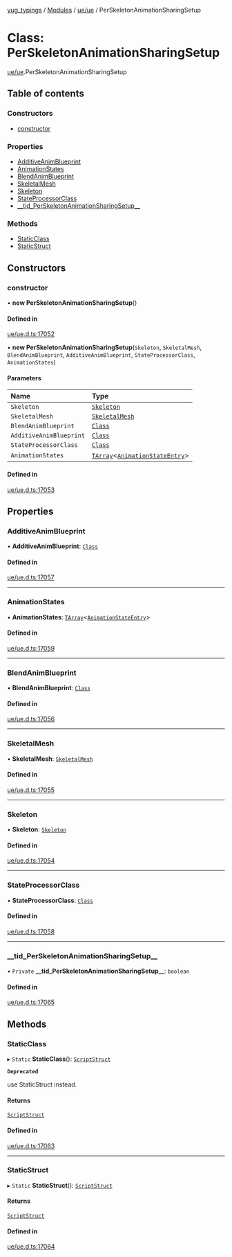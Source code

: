 [yug_typings](../README.md) / [Modules](../modules.md) / [ue/ue](../modules/ue_ue.md) / PerSkeletonAnimationSharingSetup

# Class: PerSkeletonAnimationSharingSetup

[ue/ue](../modules/ue_ue.md).PerSkeletonAnimationSharingSetup

## Table of contents

### Constructors

- [constructor](ue_ue.PerSkeletonAnimationSharingSetup.md#constructor)

### Properties

- [AdditiveAnimBlueprint](ue_ue.PerSkeletonAnimationSharingSetup.md#additiveanimblueprint)
- [AnimationStates](ue_ue.PerSkeletonAnimationSharingSetup.md#animationstates)
- [BlendAnimBlueprint](ue_ue.PerSkeletonAnimationSharingSetup.md#blendanimblueprint)
- [SkeletalMesh](ue_ue.PerSkeletonAnimationSharingSetup.md#skeletalmesh)
- [Skeleton](ue_ue.PerSkeletonAnimationSharingSetup.md#skeleton)
- [StateProcessorClass](ue_ue.PerSkeletonAnimationSharingSetup.md#stateprocessorclass)
- [\_\_tid\_PerSkeletonAnimationSharingSetup\_\_](ue_ue.PerSkeletonAnimationSharingSetup.md#__tid_perskeletonanimationsharingsetup__)

### Methods

- [StaticClass](ue_ue.PerSkeletonAnimationSharingSetup.md#staticclass)
- [StaticStruct](ue_ue.PerSkeletonAnimationSharingSetup.md#staticstruct)

## Constructors

### constructor

• **new PerSkeletonAnimationSharingSetup**()

#### Defined in

[ue/ue.d.ts:17052](https://github.com/YugMetaverse/yug_typings/blob/25cad34/ue/ue.d.ts#L17052)

• **new PerSkeletonAnimationSharingSetup**(`Skeleton`, `SkeletalMesh`, `BlendAnimBlueprint`, `AdditiveAnimBlueprint`, `StateProcessorClass`, `AnimationStates`)

#### Parameters

| Name | Type |
| :------ | :------ |
| `Skeleton` | [`Skeleton`](ue_ue.Skeleton.md) |
| `SkeletalMesh` | [`SkeletalMesh`](ue_ue.SkeletalMesh.md) |
| `BlendAnimBlueprint` | [`Class`](ue_ue.Class.md) |
| `AdditiveAnimBlueprint` | [`Class`](ue_ue.Class.md) |
| `StateProcessorClass` | [`Class`](ue_ue.Class.md) |
| `AnimationStates` | [`TArray`](../interfaces/ue_puerts.TArray.md)<[`AnimationStateEntry`](ue_ue.AnimationStateEntry.md)\> |

#### Defined in

[ue/ue.d.ts:17053](https://github.com/YugMetaverse/yug_typings/blob/25cad34/ue/ue.d.ts#L17053)

## Properties

### AdditiveAnimBlueprint

• **AdditiveAnimBlueprint**: [`Class`](ue_ue.Class.md)

#### Defined in

[ue/ue.d.ts:17057](https://github.com/YugMetaverse/yug_typings/blob/25cad34/ue/ue.d.ts#L17057)

___

### AnimationStates

• **AnimationStates**: [`TArray`](../interfaces/ue_puerts.TArray.md)<[`AnimationStateEntry`](ue_ue.AnimationStateEntry.md)\>

#### Defined in

[ue/ue.d.ts:17059](https://github.com/YugMetaverse/yug_typings/blob/25cad34/ue/ue.d.ts#L17059)

___

### BlendAnimBlueprint

• **BlendAnimBlueprint**: [`Class`](ue_ue.Class.md)

#### Defined in

[ue/ue.d.ts:17056](https://github.com/YugMetaverse/yug_typings/blob/25cad34/ue/ue.d.ts#L17056)

___

### SkeletalMesh

• **SkeletalMesh**: [`SkeletalMesh`](ue_ue.SkeletalMesh.md)

#### Defined in

[ue/ue.d.ts:17055](https://github.com/YugMetaverse/yug_typings/blob/25cad34/ue/ue.d.ts#L17055)

___

### Skeleton

• **Skeleton**: [`Skeleton`](ue_ue.Skeleton.md)

#### Defined in

[ue/ue.d.ts:17054](https://github.com/YugMetaverse/yug_typings/blob/25cad34/ue/ue.d.ts#L17054)

___

### StateProcessorClass

• **StateProcessorClass**: [`Class`](ue_ue.Class.md)

#### Defined in

[ue/ue.d.ts:17058](https://github.com/YugMetaverse/yug_typings/blob/25cad34/ue/ue.d.ts#L17058)

___

### \_\_tid\_PerSkeletonAnimationSharingSetup\_\_

• `Private` **\_\_tid\_PerSkeletonAnimationSharingSetup\_\_**: `boolean`

#### Defined in

[ue/ue.d.ts:17065](https://github.com/YugMetaverse/yug_typings/blob/25cad34/ue/ue.d.ts#L17065)

## Methods

### StaticClass

▸ `Static` **StaticClass**(): [`ScriptStruct`](ue_ue.ScriptStruct.md)

**`Deprecated`**

use StaticStruct instead.

#### Returns

[`ScriptStruct`](ue_ue.ScriptStruct.md)

#### Defined in

[ue/ue.d.ts:17063](https://github.com/YugMetaverse/yug_typings/blob/25cad34/ue/ue.d.ts#L17063)

___

### StaticStruct

▸ `Static` **StaticStruct**(): [`ScriptStruct`](ue_ue.ScriptStruct.md)

#### Returns

[`ScriptStruct`](ue_ue.ScriptStruct.md)

#### Defined in

[ue/ue.d.ts:17064](https://github.com/YugMetaverse/yug_typings/blob/25cad34/ue/ue.d.ts#L17064)
